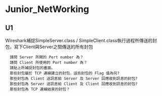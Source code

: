 # Junior_NetWorking

## U1
Wireshark補捉SimpleServer.class / SimpleClient.class執行過程所傳送的封包，寫下Client與Server之間傳送的所有封包

      請問 Server 所開的 Port number 為？
      請問 Client 所使用的 Port number 為？
      請貼上所補捉封包的畫面。
      那些封包屬於 TCP 連線建立的封包，這些封包的 Flag 值為何?
      那些封包為 Client 送訊息給 Server 及 Server 回應收到訊息的封包?
      那些封包為 Server 送訊息給 Client 及 Client 回應收到訊息的封包?
      那些封包為 TCP 連線結束的封包？
